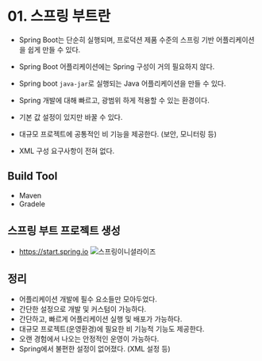 # 01. 스프링 부트란
- Spring Boot는 단순히 실행되며, 프로덕션 제품 수준의 스프링 기반 어플리케이션을 쉽게 만들 수 있다.
- Spring Boot 어플리케이션에는 Spring 구성이 거의 필요하지 않다.
- Spring boot `java-jar`로 실행되는 Java 어플리케이션을 만들 수 있다.

- Spring 개발에 대해 빠르고, 광범위 하게 적용할 수 있는 환경이다.
- 기본 값 설정이 있지만 바꿀 수 있다.
- 대규모 프로젝트에 공통적인 비 기능을 제공한다. (보안, 모니터링 등)
- XML 구성 요구사항이 전혀 없다.

## Build Tool
- Maven
- Gradele

## 스프링 부트 프로젝트 생성
- https://start.spring.io
![스프링이니셜라이즈](https://t1.daumcdn.net/cafeattach/1Dzpp/1cead633a321450c6ad6f31d41b85a2ab704b376)

## 정리
- 어플리케이션 개발에 필수 요소들만 모아두었다.
- 간단한 설정으로 개발 및 커스텀이 가능하다.
- 간단하고, 빠르게 어플리케이션 실행 및 배포가 가능하다.
- 대규모 프로젝트(운영환경)에 필요한 비 기능적 기능도 제공한다.
- 오랜 경험에서 나오는 안정적인 운영이 가능하다.
- Spring에서 불편한 설정이 없어졌다. (XML 설정 등)
